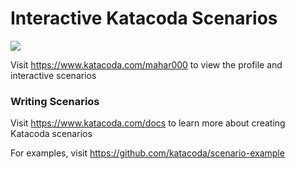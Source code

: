 # Interactive Katacoda Scenarios

[![](http://shields.katacoda.com/katacoda/mahar000/count.svg)](https://www.katacoda.com/mahar000 "Get your profile on Katacoda.com")

Visit https://www.katacoda.com/mahar000 to view the profile and interactive scenarios

### Writing Scenarios
Visit https://www.katacoda.com/docs to learn more about creating Katacoda scenarios

For examples, visit https://github.com/katacoda/scenario-example
